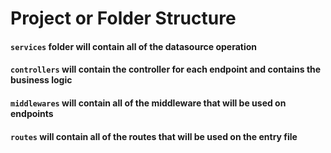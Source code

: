 # Project or Folder Structure

#### `services` folder will contain all of the datasource operation
#### `controllers` will contain the controller for each endpoint and contains the business logic
#### `middlewares` will contain all of the middleware that will be used on endpoints
#### `routes` will contain all of the routes that will be used on the entry file

